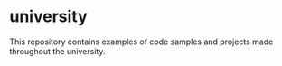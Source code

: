 # university
This repository contains examples of code samples and projects made throughout the university.

